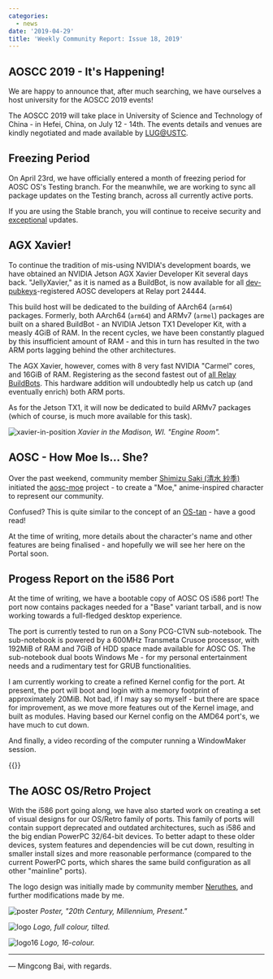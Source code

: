 ```yaml
---
categories:
  - news
date: '2019-04-29'
title: 'Weekly Community Report: Issue 18, 2019'
---
```



AOSCC 2019 - It's Happening!
----------------------------

We are happy to announce that, after much searching, we have ourselves a host university for the AOSCC 2019 events!

The AOSCC 2019 will take place in University of Science and Technology of China - in Hefei, China, on July 12 - 14th. The events details and venues are kindly negotiated and made available by [LUG@USTC](https://lug.ustc.edu.cn/).

Freezing Period
---------------

On April 23rd, we have officially entered a month of freezing period for AOSC OS's Testing branch. For the meanwhile, we are working to sync all package updates on the Testing branch, across all currently active ports.

If you are using the Stable branch, you will continue to receive security and [exceptional](https://wiki.aosc.io/developer/packaging/cycle-exceptions) updates.

AGX Xavier!
-----------

To continue the tradition of mis-using NVIDIA's development boards, we have obtained an NVIDIA Jetson AGX Xavier Developer Kit several days back. "JellyXavier," as it is named as a BuildBot, is now available for all [dev-pubkeys](https://github.com/AOSC-Dev/dev-pubkeys/)-registered AOSC developers at Relay port 24444.

This build host will be dedicated to the building of AArch64 (`arm64`) packages. Formerly, both AArch64 (`arm64`) and ARMv7 (`armel`) packages are built on a shared BuildBot - an NVIDIA Jetson TX1 Developer Kit, with a measly 4GiB of RAM. In the recent cycles, we have been constantly plagued by this insufficient amount of RAM - and this in turn has resulted in the two ARM ports lagging behind the other architectures.

The AGX Xavier, however, comes with 8 very fast NVIDIA "Carmel" cores, and 16GiB of RAM. Registering as the second fastest out of [all Relay BuildBots](https://wiki.aosc.io/developer/infrastructure/buildbots/). This hardware addition will undoubtedly help us catch up (and eventually enrich) both ARM ports.

As for the Jetson TX1, it will now be dedicated to build ARMv7 packages (which of course, is much more available for this task).

![xavier-in-position](https://i.imgur.com/MGsn8Cc.jpg)
*Xavier in the Madison, WI. "Engine Room".*

AOSC - How Moe Is... She?
-------------------------

Over the past weekend, community member [Shimizu Saki (清水 紗季)](https://github.com/eatradish) initiated the [aosc-moe](https://github.com/AOSC-Dev/aosc-moe) project - to create a "Moe," anime-inspired character to represent our community.

Confused? This is quite similar to the concept of an [OS-tan](https://en.wikipedia.org/wiki/OS-tan) - have a good read!

At the time of writing, more details about the character's name and other features are being finalised - and hopefully we will see her here on the Portal soon.

Progess Report on the i586 Port
-------------------------------

At the time of writing, we have a bootable copy of AOSC OS i586 port! The port now contains packages needed for a "Base" variant tarball, and is now working towards a full-fledged desktop experience.

The port is currently tested to run on a Sony PCG-C1VN sub-notebook. The sub-notebook is powered by a 600MHz Transmeta Crusoe processor, with 192MiB of RAM and 7GiB of HDD space made available for AOSC OS. The sub-notebook dual boots Windows Me - for my personal entertainment needs and a rudimentary test for GRUB functionalities.

I am currently working to create a refined Kernel config for the port. At present, the port will boot and login with a memory footprint of approximately 20MiB. Not bad, if I may say so myself - but there are space for improvement, as we move more features out of the Kernel image, and built as modules. Having based our Kernel config on the AMD64 port's, we have much to cut down.

And finally, a video recording of the computer running a WindowMaker session.

{{<youtube SU-vEjBLYWY>}}

The AOSC OS/Retro Project
-------------------------

With the i586 port going along, we have also started work on creating a set of visual designs for our OS/Retro family of ports. This family of ports will contain support deprecated and outdated architectures, such as i586 and the big endian PowerPC 32/64-bit devices. To better adapt to these older devices, system features and dependencies will be cut down, resulting in smaller install sizes and more reasonable performance (compared to the current PowerPC ports, which shares the same build configuration as all other "mainline" ports).

The logo design was initially made by community member [Neruthes](https://github.com/neruthes), and further modifications made by me.

![poster](https://i.imgur.com/WBbscw7.jpg)
*Poster, "20th Century, Millennium, Present."*

![logo](https://i.imgur.com/rvRthLX.png)
*Logo, full colour, tilted.*

![logo16](https://i.imgur.com/hUdq5nB.png)
*Logo, 16-colour.*

----

— Mingcong Bai, with regards.